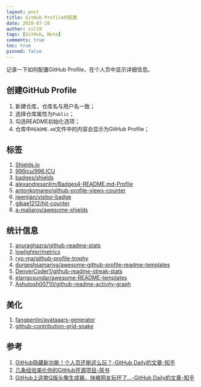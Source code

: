 ```yaml
---
layout: post
title: GitHub Profile的配置
date: 2020-07-28
author: zxl19
tags: [GitHub, Note]
comments: true
toc: true
pinned: false
---
```


记录一下如何配置GitHub Profile，在个人页中显示详细信息。

<!-- more -->

## 创建GitHub Profile

1. 新建仓库，仓库名与用户名一致；
2. 选择仓库属性为`Public`；
3. 勾选README初始化选项；
4. 仓库中`README.md`文件中的内容会显示为GitHub Profile；

## 标签

1. [Shields.io](https://shields.io/)
2. [996icu/996.ICU](https://github.com/996icu/996.ICU)
3. [badges/shields](https://github.com/badges/shields)
4. [alexandresanlim/Badges4-README.md-Profile](https://github.com/alexandresanlim/Badges4-README.md-Profile)
5. [antonkomarev/github-profile-views-counter](https://github.com/antonkomarev/github-profile-views-counter)
6. [jwenjian/visitor-badge](https://github.com/jwenjian/visitor-badge)
7. [gjbae1212/hit-counter](https://github.com/gjbae1212/hit-counter)
8. [a-maliarov/awesome-shields](https://github.com/a-maliarov/awesome-shields)

## 统计信息

1. [anuraghazra/github-readme-stats](https://github.com/anuraghazra/github-readme-stats)
2. [lowlighter/metrics](https://github.com/lowlighter/metrics)
3. [ryo-ma/github-profile-trophy](https://github.com/ryo-ma/github-profile-trophy)
4. [durgeshsamariya/awesome-github-profile-readme-templates](https://github.com/durgeshsamariya/awesome-github-profile-readme-templates)
5. [DenverCoder1/github-readme-streak-stats](https://github.com/DenverCoder1/github-readme-streak-stats)
6. [elangosundar/awesome-README-templates](https://github.com/elangosundar/awesome-README-templates)
7. [Ashutosh00710/github-readme-activity-graph](https://github.com/Ashutosh00710/github-readme-activity-graph)

## 美化

1. [fangpenlin/avataaars-generator](https://github.com/fangpenlin/avataaars-generator)
2. [github-contribution-grid-snake](https://github.com/marketplace/actions/generate-snake-game-from-github-contribution-grid)

## 参考

1. [GitHub隐藏新功能！个人页还能这么玩？-GitHub Daily的文章-知乎](https://zhuanlan.zhihu.com/p/161029860)
2. [几条经验美化你的GitHub开源项目-简书](https://www.jianshu.com/p/d587b91bacb3)
3. [GitHub上这款Q版头像生成器，快被网友玩坏了...-GitHub Daily的文章-知乎](https://zhuanlan.zhihu.com/p/450978590)
